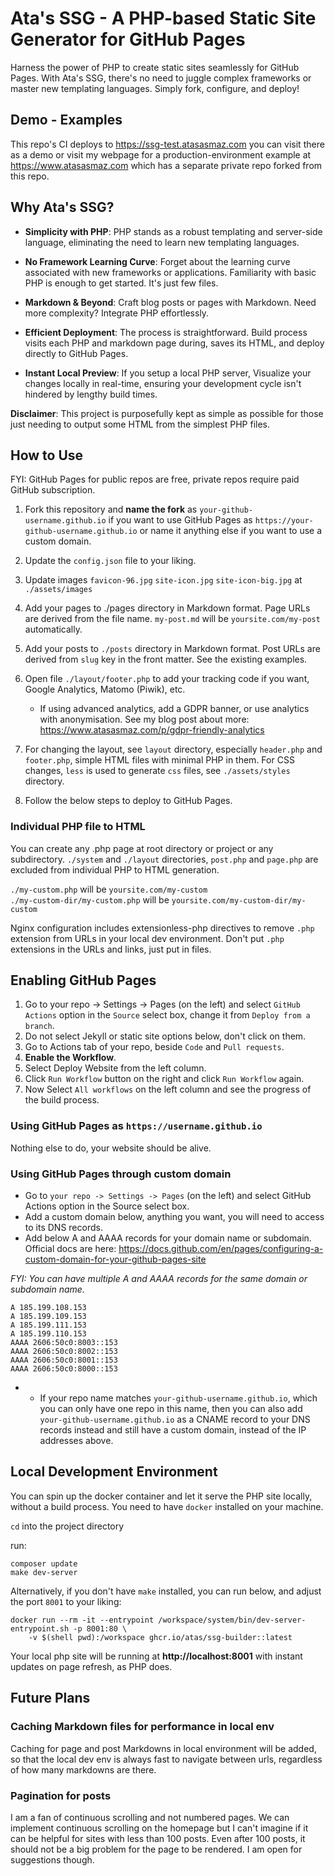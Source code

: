 # Ata's SSG - A PHP-based Static Site Generator for GitHub Pages

Harness the power of PHP to create static sites seamlessly for GitHub Pages. With Ata's SSG, there's no need to juggle complex frameworks or master new templating languages. Simply fork, configure, and deploy!

## Demo - Examples
This repo's CI deploys to https://ssg-test.atasasmaz.com you can visit there as a demo or visit my webpage for a 
production-environment example at https://www.atasasmaz.com which has a separate private repo forked from this repo.

## Why Ata's SSG?

* **Simplicity with PHP**: PHP stands as a robust templating and server-side language, eliminating the need to learn new templating languages.

* **No Framework Learning Curve**: Forget about the learning curve associated with new frameworks or 
  applications. Familiarity with basic PHP is enough to get started. It's just few files.

* **Markdown & Beyond**: Craft blog posts or pages with Markdown. Need more complexity? Integrate PHP effortlessly.

* **Efficient Deployment**: The process is straightforward. Build process visits each PHP and markdown page during, 
  saves its HTML, and deploy directly to GitHub Pages.

* **Instant Local Preview**: If you setup a local PHP server, Visualize your changes locally in real-time, ensuring 
  your 
  development cycle isn't 
  hindered by lengthy build times.

**Disclaimer**: This project is purposefully kept as simple as possible for those just needing to output some HTML 
from the simplest PHP files.

## How to Use

FYI: GitHub Pages for public repos are free, private repos require paid GitHub subscription.

1. Fork this repository and **name the fork** as `your-github-username.github.io` if you want to use GitHub Pages as 
   `https://your-github-username.github.io` or name it anything else if you want to use a custom domain.

2. Update the `config.json` file to your liking.
3. Update images `favicon-96.jpg` `site-icon.jpg` `site-icon-big.jpg` at `./assets/images`
4. Add your pages to ./pages directory in Markdown format. Page URLs are derived from the file name. `my-post.md`
   will be
   `yoursite.com/my-post` automatically.
5. Add your posts to `./posts` directory in Markdown format. Post URLs are derived from `slug` key in the front matter.
   See
   the existing examples.
6. Open file `./layout/footer.php` to add your tracking code if you want, Google Analytics, Matomo (Piwik), etc.
    * If using advanced analytics, add a GDPR banner, or use analytics with anonymisation. See my blog post about
      more: https://www.atasasmaz.com/p/gdpr-friendly-analytics
7. For changing the layout, see `layout` directory, especially `header.php` and `footer.php`, simple HTML files with 
  minimal PHP in them. For CSS changes, `less` is used to generate `css` files, see `./assets/styles` directory.
8. Follow the below steps to deploy to GitHub Pages.

### Individual PHP file to HTML

You can create any .php page at root directory or project or any subdirectory. `./system` and `./layout` directories, 
`post.php` and `page.php` are excluded from individual PHP to HTML generation.

`./my-custom.php` will be `yoursite.com/my-custom`  
`./my-custom-dir/my-custom.php` will be `yoursite.com/my-custom-dir/my-custom`

Nginx configuration includes extensionless-php directives to remove `.php` extension from URLs in your local dev 
environment. Don't put `.php` extensions in the URLs and links, just put in files.

## Enabling GitHub Pages

1. Go to your repo -> Settings -> Pages (on the left) and select `GitHub Actions` option in the `Source` select box, 
   change it from `Deploy from a branch`.
2. Do not select Jekyll or static site options below, don't click on them.
3. Go to Actions tab of your repo, beside `Code` and `Pull requests`.
4. **Enable the Workflow**.
5. Select Deploy Website from the left column.
6. Click `Run Workflow` button on the right and click `Run Workflow` again.
7. Now Select `All workflows` on the left column and see the progress of the build process.

### Using GitHub Pages as `https://username.github.io`

Nothing else to do, your website should be alive.

### Using GitHub Pages through custom domain

* Go to `your repo -> Settings -> Pages` (on the left) and select GitHub Actions option in the Source select box.
* Add a custom domain below, anything you want, you will need to access to its DNS records.
* Add below A and AAAA records for your domain name or subdomain. Official docs are here: https://docs.github.com/en/pages/configuring-a-custom-domain-for-your-github-pages-site

_FYI: You can have multiple A and AAAA records for the same domain or subdomain name._
```
A 185.199.108.153
A 185.199.109.153
A 185.199.111.153
A 185.199.110.153
AAAA 2606:50c0:8003::153
AAAA 2606:50c0:8002::153
AAAA 2606:50c0:8001::153
AAAA 2606:50c0:8000::153
```
* * If your repo name matches `your-github-username.github.io`, which you can only have one repo in this name, then 
    you can also add `your-github-username.github.io` as a CNAME record to your DNS records instead and still have a 
    custom domain, instead of the IP addresses above.

## Local Development Environment

You can spin up the docker container and let it serve the PHP site locally, without a build process. You need to 
have `docker` installed on your machine.

`cd` into the project directory

run:
```
composer update
make dev-server
```

Alternatively, if you don't have `make` installed, you can run below, and adjust the port `8001` to your liking:
```
docker run --rm -it --entrypoint /workspace/system/bin/dev-server-entrypoint.sh -p 8001:80 \
    -v $(shell pwd):/workspace ghcr.io/atas/ssg-builder::latest
```

Your local php site will be running at **http://localhost:8001** with instant updates on page refresh, as PHP does.

## Future Plans

### Caching Markdown files for performance in local env

Caching for page and post Markdowns in local environment will be added, so that the local dev env is always fast to 
navigate between urls, regardless of how many markdowns are there.

### Pagination for posts

I am a fan of continuous scrolling and not numbered pages. We can implement continuous scrolling on the homepage but 
I can't imagine if it can be helpful for sites with less than 100 posts. Even after 100 posts, it should not 
be a big problem for the page to be rendered. I am open for suggestions though.  